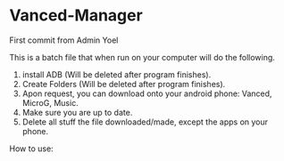 # Vanced-Manager

First commit from Admin Yoel

This is a batch file that when run on your computer will do the following.
1) install ADB (Will be deleted after program finishes).
2) Create Folders (Will be deleted after program finishes).
3) Apon request, you can download onto your android phone: Vanced, MicroG, Music.
4) Make sure you are up to date.
5) Delete all stuff the file downloaded/made, except the apps on your phone.


How to use:
